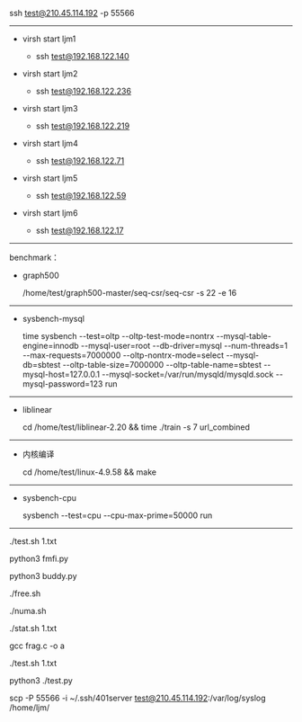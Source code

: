 ssh test@210.45.114.192 -p 55566

---

- virsh start ljm1    
  - ssh test@192.168.122.140 

- virsh start ljm2    
  - ssh test@192.168.122.236

- virsh start ljm3    
  - ssh test@192.168.122.219

- virsh start ljm4    
  - ssh test@192.168.122.71

- virsh start ljm5    
  - ssh test@192.168.122.59

- virsh start ljm6    
  - ssh test@192.168.122.17

---
benchmark：
- graph500

  /home/test/graph500-master/seq-csr/seq-csr -s 22 -e 16
---
- sysbench-mysql

  time sysbench --test=oltp --oltp-test-mode=nontrx --mysql-table-engine=innodb --mysql-user=root --db-driver=mysql --num-threads=1 --max-requests=7000000  --oltp-nontrx-mode=select --mysql-db=sbtest  --oltp-table-size=7000000 --oltp-table-name=sbtest  --mysql-host=127.0.0.1 --mysql-socket=/var/run/mysqld/mysqld.sock --mysql-password=123 run
---
- liblinear

  cd /home/test/liblinear-2.20 && time ./train -s 7 url_combined
----------------------------------------------------------------------------------------------------------------------------------------
- 内核编译

  cd /home/test/linux-4.9.58 && make
---
- sysbench-cpu

  sysbench --test=cpu --cpu-max-prime=50000 run
---

./test.sh 1.txt

python3 fmfi.py

python3 buddy.py

./free.sh

./numa.sh

./stat.sh 1.txt

gcc frag.c -o a




./test.sh 1.txt

python3 ./test.py

scp -P 55566 -i ~/.ssh/401server test@210.45.114.192:/var/log/syslog /home/ljm/
